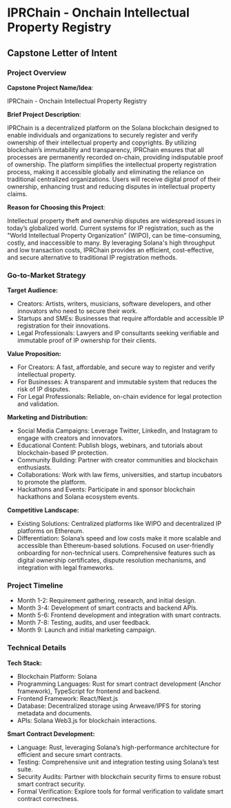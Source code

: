 # IPRChain - Onchain Intellectual Property Registry

## Capstone Letter of Intent

### Project Overview

**Capstone Project Name/Idea**:

IPRChain - Onchain Intellectual Property Registry

**Brief Project Description**:

IPRChain is a decentralized platform on the Solana blockchain designed to enable individuals and organizations to securely register and verify ownership of their intellectual property and copyrights. By utilizing blockchain’s immutability and transparency, IPRChain ensures that all processes are permanently recorded on-chain, providing indisputable proof of ownership. The platform simplifies the intellectual property registration process, making it accessible globally and eliminating the reliance on traditional centralized organizations. Users will receive digital proof of their ownership, enhancing trust and reducing disputes in intellectual property claims.

**Reason for Choosing this Project**:

Intellectual property theft and ownership disputes are widespread issues in today’s globalized world. Current systems for IP registration, such as the "World Intellectual Property Organization" (WIPO), can be time-consuming, costly, and inaccessible to many. By leveraging Solana's high throughput and low transaction costs, IPRChain provides an efficient, cost-effective, and secure alternative to traditional IP registration methods.

### Go-to-Market Strategy

**Target Audience:**

- Creators: Artists, writers, musicians, software developers, and other innovators who need to secure their work.
- Startups and SMEs: Businesses that require affordable and accessible IP registration for their innovations.
- Legal Professionals: Lawyers and IP consultants seeking verifiable and immutable proof of IP ownership for their clients.

**Value Proposition:**

- For Creators: A fast, affordable, and secure way to register and verify intellectual property.
- For Businesses: A transparent and immutable system that reduces the risk of IP disputes.
- For Legal Professionals: Reliable, on-chain evidence for legal protection and validation.

**Marketing and Distribution:**

- Social Media Campaigns: Leverage Twitter, LinkedIn, and Instagram to engage with creators and innovators.
- Educational Content: Publish blogs, webinars, and tutorials about blockchain-based IP protection.
- Community Building: Partner with creator communities and blockchain enthusiasts.
- Collaborations: Work with law firms, universities, and startup incubators to promote the platform.
- Hackathons and Events: Participate in and sponsor blockchain hackathons and Solana ecosystem events.

**Competitive Landscape:**

- Existing Solutions: Centralized platforms like WIPO and decentralized IP platforms on Ethereum.
- Differentiation: Solana’s speed and low costs make it more scalable and accessible than Ethereum-based solutions.
Focused on user-friendly onboarding for non-technical users.
Comprehensive features such as digital ownership certificates, dispute resolution mechanisms, and integration with legal frameworks.

### Project Timeline

- Month 1-2: Requirement gathering, research, and initial design.
- Month 3-4: Development of smart contracts and backend APIs.
- Month 5-6: Frontend development and integration with smart contracts.
- Month 7-8: Testing, audits, and user feedback.
- Month 9: Launch and initial marketing campaign.

### Technical Details

**Tech Stack:**

- Blockchain Platform: Solana
- Programming Languages: Rust for smart contract development (Anchor framework), TypeScript for frontend and backend.
- Frontend Framework: React/Next.js
- Database: Decentralized storage using Arweave/IPFS for storing metadata and documents.
- APIs: Solana Web3.js for blockchain interactions.

**Smart Contract Development:**

- Language: Rust, leveraging Solana’s high-performance architecture for efficient and secure smart contracts.
- Testing: Comprehensive unit and integration testing using Solana’s test suite.
- Security Audits: Partner with blockchain security firms to ensure robust smart contract security.
- Formal Verification: Explore tools for formal verification to validate smart contract correctness.
